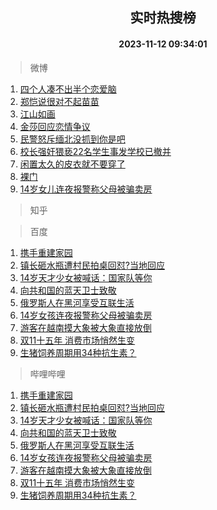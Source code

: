 <div align="center"><h2>实时热搜榜</h2><h4>2023-11-12 09:34:01</h4></div>

> 微博  

1. [四个人凑不出半个恋爱脑](https://s.weibo.com/weibo?q=%E5%9B%9B%E4%B8%AA%E4%BA%BA%E5%87%91%E4%B8%8D%E5%87%BA%E5%8D%8A%E4%B8%AA%E6%81%8B%E7%88%B1%E8%84%91&t=31&band_rank=1&Refer=top)<br />
2. [郑恺说很对不起苗苗](https://s.weibo.com/weibo?q=%23%E9%83%91%E6%81%BA%E8%AF%B4%E5%BE%88%E5%AF%B9%E4%B8%8D%E8%B5%B7%E8%8B%97%E8%8B%97%23&t=31&band_rank=2&Refer=top)<br />
3. [江山如画](https://s.weibo.com/weibo?q=%23%E6%B1%9F%E5%B1%B1%E5%A6%82%E7%94%BB%23&t=31&band_rank=3&Refer=top)<br />
4. [金莎回应恋情争议](https://s.weibo.com/weibo?q=%23%E9%87%91%E8%8E%8E%E5%9B%9E%E5%BA%94%E6%81%8B%E6%83%85%E4%BA%89%E8%AE%AE%23&t=31&band_rank=4&Refer=top)<br />
5. [民警怒斥缅北没抓到你是吧](https://s.weibo.com/weibo?q=%23%E6%B0%91%E8%AD%A6%E6%80%92%E6%96%A5%E7%BC%85%E5%8C%97%E6%B2%A1%E6%8A%93%E5%88%B0%E4%BD%A0%E6%98%AF%E5%90%A7%23&t=31&band_rank=5&Refer=top)<br />
6. [校长强奸猥亵22名学生事发学校已撤并](https://s.weibo.com/weibo?q=%23%E6%A0%A1%E9%95%BF%E5%BC%BA%E5%A5%B8%E7%8C%A5%E4%BA%B522%E5%90%8D%E5%AD%A6%E7%94%9F%E4%BA%8B%E5%8F%91%E5%AD%A6%E6%A0%A1%E5%B7%B2%E6%92%A4%E5%B9%B6%23&t=31&band_rank=6&Refer=top)<br />
7. [闲置太久的皮衣就不要穿了](https://s.weibo.com/weibo?q=%23%E9%97%B2%E7%BD%AE%E5%A4%AA%E4%B9%85%E7%9A%84%E7%9A%AE%E8%A1%A3%E5%B0%B1%E4%B8%8D%E8%A6%81%E7%A9%BF%E4%BA%86%23&t=31&band_rank=7&Refer=top)<br />
8. [裸门](https://s.weibo.com/weibo?q=%E8%A3%B8%E9%97%A8&t=31&band_rank=8&Refer=top)<br />
9. [14岁女儿连夜报警称父母被骗卖房](https://s.weibo.com/weibo?q=%2314%E5%B2%81%E5%A5%B3%E5%84%BF%E8%BF%9E%E5%A4%9C%E6%8A%A5%E8%AD%A6%E7%A7%B0%E7%88%B6%E6%AF%8D%E8%A2%AB%E9%AA%97%E5%8D%96%E6%88%BF%23&t=31&band_rank=9&Refer=top)<br />

> 知乎  


> 百度  

1. [携手重建家园](https://www.baidu.com/s?wd=%E6%90%BA%E6%89%8B%E9%87%8D%E5%BB%BA%E5%AE%B6%E5%9B%AD&sa=fyb_news&rsv_dl=fyb_news)<br />
2. [镇长砸水瓶遭村民拍桌回怼?当地回应](https://www.baidu.com/s?wd=%E9%95%87%E9%95%BF%E7%A0%B8%E6%B0%B4%E7%93%B6%E9%81%AD%E6%9D%91%E6%B0%91%E6%8B%8D%E6%A1%8C%E5%9B%9E%E6%80%BC%3F%E5%BD%93%E5%9C%B0%E5%9B%9E%E5%BA%94&sa=fyb_news&rsv_dl=fyb_news)<br />
3. [14岁天才少女被喊话：国家队等你](https://www.baidu.com/s?wd=14%E5%B2%81%E5%A4%A9%E6%89%8D%E5%B0%91%E5%A5%B3%E8%A2%AB%E5%96%8A%E8%AF%9D%EF%BC%9A%E5%9B%BD%E5%AE%B6%E9%98%9F%E7%AD%89%E4%BD%A0&sa=fyb_news&rsv_dl=fyb_news)<br />
4. [向共和国的蓝天卫士致敬](https://www.baidu.com/s?wd=%E5%90%91%E5%85%B1%E5%92%8C%E5%9B%BD%E7%9A%84%E8%93%9D%E5%A4%A9%E5%8D%AB%E5%A3%AB%E8%87%B4%E6%95%AC&sa=fyb_news&rsv_dl=fyb_news)<br />
5. [俄罗斯人在黑河享受互联生活](https://www.baidu.com/s?wd=%E4%BF%84%E7%BD%97%E6%96%AF%E4%BA%BA%E5%9C%A8%E9%BB%91%E6%B2%B3%E4%BA%AB%E5%8F%97%E4%BA%92%E8%81%94%E7%94%9F%E6%B4%BB&sa=fyb_news&rsv_dl=fyb_news)<br />
6. [14岁女孩连夜报警称父母被骗卖房](https://www.baidu.com/s?wd=14%E5%B2%81%E5%A5%B3%E5%AD%A9%E8%BF%9E%E5%A4%9C%E6%8A%A5%E8%AD%A6%E7%A7%B0%E7%88%B6%E6%AF%8D%E8%A2%AB%E9%AA%97%E5%8D%96%E6%88%BF&sa=fyb_news&rsv_dl=fyb_news)<br />
7. [游客在越南摸大象被大象直接放倒](https://www.baidu.com/s?wd=%E6%B8%B8%E5%AE%A2%E5%9C%A8%E8%B6%8A%E5%8D%97%E6%91%B8%E5%A4%A7%E8%B1%A1%E8%A2%AB%E5%A4%A7%E8%B1%A1%E7%9B%B4%E6%8E%A5%E6%94%BE%E5%80%92&sa=fyb_news&rsv_dl=fyb_news)<br />
8. [双11十五年 消费市场悄然生变](https://www.baidu.com/s?wd=%E5%8F%8C11%E5%8D%81%E4%BA%94%E5%B9%B4+%E6%B6%88%E8%B4%B9%E5%B8%82%E5%9C%BA%E6%82%84%E7%84%B6%E7%94%9F%E5%8F%98&sa=fyb_news&rsv_dl=fyb_news)<br />
9. [生猪饲养周期用34种抗生素？](https://www.baidu.com/s?wd=%E7%94%9F%E7%8C%AA%E9%A5%B2%E5%85%BB%E5%91%A8%E6%9C%9F%E7%94%A834%E7%A7%8D%E6%8A%97%E7%94%9F%E7%B4%A0%EF%BC%9F&sa=fyb_news&rsv_dl=fyb_news)<br />

> 哔哩哔哩  

1. [携手重建家园](https://www.baidu.com/s?wd=%E6%90%BA%E6%89%8B%E9%87%8D%E5%BB%BA%E5%AE%B6%E5%9B%AD&sa=fyb_news&rsv_dl=fyb_news)<br />
2. [镇长砸水瓶遭村民拍桌回怼?当地回应](https://www.baidu.com/s?wd=%E9%95%87%E9%95%BF%E7%A0%B8%E6%B0%B4%E7%93%B6%E9%81%AD%E6%9D%91%E6%B0%91%E6%8B%8D%E6%A1%8C%E5%9B%9E%E6%80%BC%3F%E5%BD%93%E5%9C%B0%E5%9B%9E%E5%BA%94&sa=fyb_news&rsv_dl=fyb_news)<br />
3. [14岁天才少女被喊话：国家队等你](https://www.baidu.com/s?wd=14%E5%B2%81%E5%A4%A9%E6%89%8D%E5%B0%91%E5%A5%B3%E8%A2%AB%E5%96%8A%E8%AF%9D%EF%BC%9A%E5%9B%BD%E5%AE%B6%E9%98%9F%E7%AD%89%E4%BD%A0&sa=fyb_news&rsv_dl=fyb_news)<br />
4. [向共和国的蓝天卫士致敬](https://www.baidu.com/s?wd=%E5%90%91%E5%85%B1%E5%92%8C%E5%9B%BD%E7%9A%84%E8%93%9D%E5%A4%A9%E5%8D%AB%E5%A3%AB%E8%87%B4%E6%95%AC&sa=fyb_news&rsv_dl=fyb_news)<br />
5. [俄罗斯人在黑河享受互联生活](https://www.baidu.com/s?wd=%E4%BF%84%E7%BD%97%E6%96%AF%E4%BA%BA%E5%9C%A8%E9%BB%91%E6%B2%B3%E4%BA%AB%E5%8F%97%E4%BA%92%E8%81%94%E7%94%9F%E6%B4%BB&sa=fyb_news&rsv_dl=fyb_news)<br />
6. [14岁女孩连夜报警称父母被骗卖房](https://www.baidu.com/s?wd=14%E5%B2%81%E5%A5%B3%E5%AD%A9%E8%BF%9E%E5%A4%9C%E6%8A%A5%E8%AD%A6%E7%A7%B0%E7%88%B6%E6%AF%8D%E8%A2%AB%E9%AA%97%E5%8D%96%E6%88%BF&sa=fyb_news&rsv_dl=fyb_news)<br />
7. [游客在越南摸大象被大象直接放倒](https://www.baidu.com/s?wd=%E6%B8%B8%E5%AE%A2%E5%9C%A8%E8%B6%8A%E5%8D%97%E6%91%B8%E5%A4%A7%E8%B1%A1%E8%A2%AB%E5%A4%A7%E8%B1%A1%E7%9B%B4%E6%8E%A5%E6%94%BE%E5%80%92&sa=fyb_news&rsv_dl=fyb_news)<br />
8. [双11十五年 消费市场悄然生变](https://www.baidu.com/s?wd=%E5%8F%8C11%E5%8D%81%E4%BA%94%E5%B9%B4+%E6%B6%88%E8%B4%B9%E5%B8%82%E5%9C%BA%E6%82%84%E7%84%B6%E7%94%9F%E5%8F%98&sa=fyb_news&rsv_dl=fyb_news)<br />
9. [生猪饲养周期用34种抗生素？](https://www.baidu.com/s?wd=%E7%94%9F%E7%8C%AA%E9%A5%B2%E5%85%BB%E5%91%A8%E6%9C%9F%E7%94%A834%E7%A7%8D%E6%8A%97%E7%94%9F%E7%B4%A0%EF%BC%9F&sa=fyb_news&rsv_dl=fyb_news)<br />
